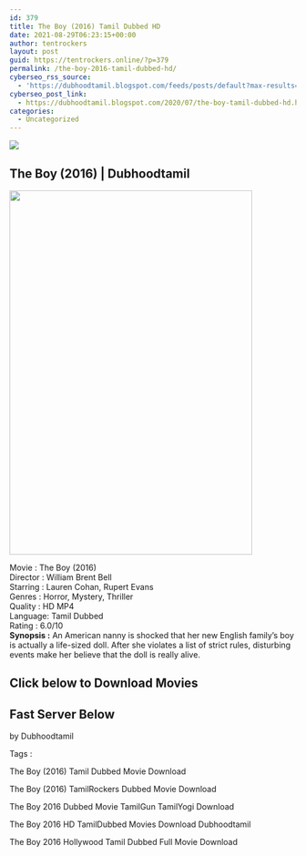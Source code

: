 ```yaml
---
id: 379
title: The Boy (2016) Tamil Dubbed HD
date: 2021-08-29T06:23:15+00:00
author: tentrockers
layout: post
guid: https://tentrockers.online/?p=379
permalink: /the-boy-2016-tamil-dubbed-hd/
cyberseo_rss_source:
  - 'https://dubhoodtamil.blogspot.com/feeds/posts/default?max-results=150&start-index=151'
cyberseo_post_link:
  - https://dubhoodtamil.blogspot.com/2020/07/the-boy-tamil-dubbed-hd.html
categories:
  - Uncategorized
---
```

<div class="media_block">
  <img src="https://1.bp.blogspot.com/-DS-2eS1zvs8/Xv81RN7-9mI/AAAAAAAABoM/QR2vhR0A7fUpFEBUeMhpZfR87HqqzN5fwCNcBGAsYHQ/s72-c/81dd7292396ed6edf218e0bb9d354f8a.jpg" class="media_thumbnail" />
</div>

<div dir="ltr" trbidi="on" readability="22.602230483271">
  <h2>
    <span>The Boy (2016) | Dubhoodtamil</span>
  </h2>
  
  <div class="separator">
    <a href="https://1.bp.blogspot.com/-DS-2eS1zvs8/Xv81RN7-9mI/AAAAAAAABoM/QR2vhR0A7fUpFEBUeMhpZfR87HqqzN5fwCNcBGAsYHQ/s1600/81dd7292396ed6edf218e0bb9d354f8a.jpg" imageanchor="1"><img loading="lazy" border="0" data-original-height="1500" data-original-width="1000" height="640" src="https://1.bp.blogspot.com/-DS-2eS1zvs8/Xv81RN7-9mI/AAAAAAAABoM/QR2vhR0A7fUpFEBUeMhpZfR87HqqzN5fwCNcBGAsYHQ/s640/81dd7292396ed6edf218e0bb9d354f8a.jpg" width="426" /></a>
  </div>
  
  <p>
    Movie<span> </span>:<span> </span>The Boy (2016)<br />Director<span> </span>:<span> </span>William Brent Bell<br />Starring<span> </span>:<span> </span>Lauren Cohan, Rupert Evans<br />Genres<span> </span>:<span> </span>Horror, Mystery, Thriller<br />Quality<span> </span>:<span> </span>HD MP4<br />Language:<span> </span>Tamil Dubbed<br />Rating<span> </span>:<span> </span>6.0/10<br /><b>Synopsis :</b> An American nanny is shocked that her new English family&#8217;s boy is actually a life-sized doll. After she violates a list of strict rules, disturbing events make her believe that the doll is really alive.
  </p>
  
  <h2>
    <span>Click below to Download Movies</span>
  </h2>
  
  <h2>
    <span><b>Fast Server Below</b></span>
  </h2>
  
  <p>
    <span>by Dubhoodtamil</span>
  </p>
  
  <p>
    <span>Tags :</span>
  </p>
  
  <p>
    <span>The Boy (2016) Tamil Dubbed Movie Download</span>
  </p>
  
  <p>
    <span>The Boy (2016) TamilRockers Dubbed Movie Download</span>
  </p>
  
  <p>
    <span>The Boy 2016 Dubbed Movie TamilGun TamilYogi Download</span>
  </p>
  
  <p>
    <span>The Boy 2016 HD TamilDubbed Movies Download Dubhoodtamil</span>
  </p>
  
  <p>
    <span>The Boy 2016 Hollywood Tamil Dubbed Full Movie Download</span>
  </p>
  
  <p>
    </div>